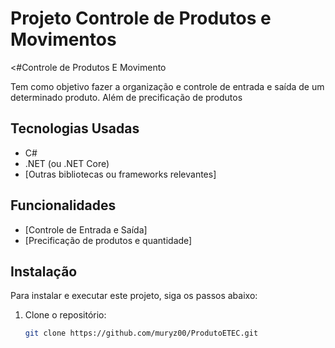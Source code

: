 <h1>Projeto Controle de Produtos e Movimentos</h1>

<#Controle de Produtos E Movimento

Tem como objetivo fazer a organização e controle de entrada e saída de um determinado produto. Além de precificação de produtos 

## Tecnologias Usadas

- C#
- .NET (ou .NET Core)
- [Outras bibliotecas ou frameworks relevantes]

## Funcionalidades

- [Controle de Entrada e Saída]
- [Precificação de produtos e quantidade]

## Instalação

Para instalar e executar este projeto, siga os passos abaixo:

1. Clone o repositório:
   ```bash
   git clone https://github.com/muryz00/ProdutoETEC.git
